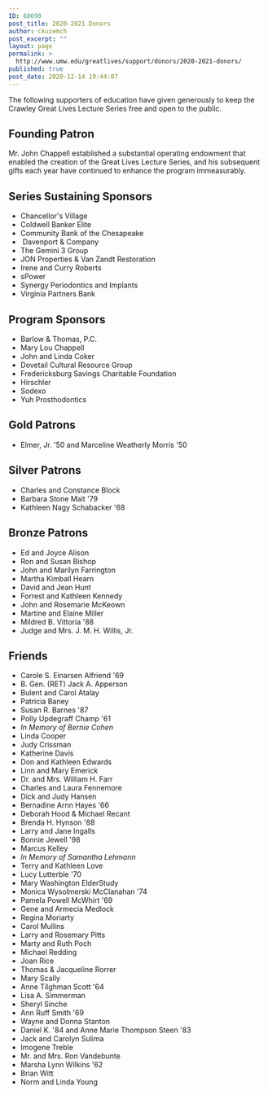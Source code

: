 ```yaml
---
ID: 60690
post_title: 2020-2021 Donors
author: ckuzemch
post_excerpt: ""
layout: page
permalink: >
  http://www.umw.edu/greatlives/support/donors/2020-2021-donors/
published: true
post_date: 2020-12-14 19:44:07
---
```

The following supporters of education have given generously to keep the Crawley Great Lives Lecture Series free and open to the public.
<h2>Founding Patron</h2>
Mr. John Chappell established a substantial operating endowment that enabled the creation of the Great Lives Lecture Series, and his subsequent gifts each year have continued to enhance the program immeasurably.
<h2>Series Sustaining Sponsors</h2>
<ul>
 	<li>Chancellor's Village</li>
 	<li>Coldwell Banker Elite</li>
 	<li>Community Bank of the Chesapeake</li>
 	<li> Davenport &amp; Company</li>
 	<li>The Gemini 3 Group</li>
 	<li>JON Properties &amp; Van Zandt Restoration</li>
 	<li>Irene and Curry Roberts</li>
 	<li>sPower</li>
 	<li>Synergy Periodontics and Implants</li>
 	<li>Virginia Partners Bank</li>
</ul>
<h2>Program Sponsors</h2>
<ul>
 	<li>Barlow &amp; Thomas, P.C.</li>
 	<li>Mary Lou Chappell</li>
 	<li>John and Linda Coker</li>
 	<li>Dovetail Cultural Resource Group</li>
 	<li>Fredericksburg Savings Charitable Foundation</li>
 	<li>Hirschler</li>
 	<li>Sodexo</li>
 	<li>Yuh Prosthodontics</li>
</ul>
<h2>Gold Patrons</h2>
<ul>
 	<li>Elmer, Jr. '50 and Marceline Weatherly Morris '50</li>
</ul>
<h2>Silver Patrons</h2>
<ul>
 	<li>Charles and Constance Block</li>
 	<li>Barbara Stone Mait '79</li>
 	<li>Kathleen Nagy Schabacker '68</li>
</ul>
<h2>Bronze Patrons</h2>
<ul>
 	<li>Ed and Joyce Alison</li>
 	<li>Ron and Susan Bishop</li>
 	<li>John and Marilyn Farrington</li>
 	<li>Martha Kimball Hearn</li>
 	<li>David and Jean Hunt</li>
 	<li>Forrest and Kathleen Kennedy</li>
 	<li>John and Rosemarie McKeown</li>
 	<li>Martine and Elaine Miller</li>
 	<li>Mildred B. Vittoria '88</li>
 	<li>Judge and Mrs. J. M. H. Willis, Jr.</li>
</ul>
<h2>Friends</h2>
<ul>
 	<li>Carole S. Einarsen Alfriend '69</li>
 	<li>B. Gen. (RET) Jack A. Apperson</li>
 	<li>Bulent and Carol Atalay</li>
 	<li>Patricia Baney</li>
 	<li>Susan R. Barnes '87</li>
 	<li>Polly Updegraff Champ '61</li>
 	<li><em>In Memory of Bernie Cohen</em></li>
 	<li>Linda Cooper</li>
 	<li>Judy Crissman</li>
 	<li>Katherine Davis</li>
 	<li>Don and Kathleen Edwards</li>
 	<li>Linn and Mary Emerick</li>
 	<li>Dr. and Mrs. William H. Farr</li>
 	<li>Charles and Laura Fennemore</li>
 	<li>Dick and Judy Hansen</li>
 	<li>Bernadine Arnn Hayes '66</li>
 	<li>Deborah Hood &amp; Michael Recant</li>
 	<li>Brenda H. Hynson '88</li>
 	<li>Larry and Jane Ingalls</li>
 	<li>Bonnie Jewell '98</li>
 	<li>Marcus Kelley</li>
 	<li><em>In Memory of Samantha Lehmann</em></li>
 	<li>Terry and Kathleen Love</li>
 	<li>Lucy Lutterbie '70</li>
 	<li>Mary Washington ElderStudy</li>
 	<li>Monica Wysolmerski McClanahan '74</li>
 	<li>Pamela Powell McWhirt '69</li>
 	<li>Gene and Armecia Medlock</li>
 	<li>Regina Moriarty</li>
 	<li>Carol Mullins</li>
 	<li>Larry and Rosemary Pitts</li>
 	<li>Marty and Ruth Poch</li>
 	<li>Michael Redding</li>
 	<li>Joan Rice</li>
 	<li>Thomas &amp; Jacqueline Rorrer</li>
 	<li>Mary Scally</li>
 	<li>Anne Tilghman Scott '64</li>
 	<li>Lisa A. Simmerman</li>
 	<li>Sheryl Sinche</li>
 	<li>Ann Ruff Smith '69</li>
 	<li>Wayne and Donna Stanton</li>
 	<li>Daniel K. '84 and Anne Marie Thompson Steen '83</li>
 	<li>Jack and Carolyn Sulima</li>
 	<li>Imogene Treble</li>
 	<li>Mr. and Mrs. Ron Vandebunte</li>
 	<li>Marsha Lynn Wilkins '62</li>
 	<li>Brian Witt</li>
 	<li>Norm and Linda Young</li>
</ul>